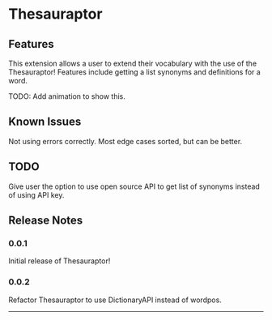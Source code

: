 # Thesauraptor

## Features

This extension allows a user to extend their vocabulary with the use of the Thesauraptor! Features include getting a list synonyms and definitions for a word.

TODO: Add animation to show this.

## Known Issues

Not using errors correctly. Most edge cases sorted, but can be better.

## TODO

Give user the option to use open source API to get list of synonyms instead of using API key.

## Release Notes

### 0.0.1

Initial release of Thesauraptor! 

### 0.0.2

Refactor Thesauraptor to use DictionaryAPI instead of wordpos. 

---
